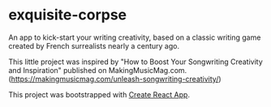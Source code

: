 # exquisite-corpse
An app to kick-start your writing creativity, based on a classic writing game created by French surrealists nearly a century ago.

This little project was inspired by "How to Boost Your Songwriting Creativity and Inspiration" published on MakingMusicMag.com. 
(https://makingmusicmag.com/unleash-songwriting-creativity/)

This project was bootstrapped with [Create React App](https://github.com/facebookincubator/create-react-app).